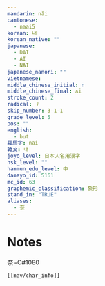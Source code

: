 ```yaml
---
mandarin: nǎi
cantonese:
  - naai5
korean: 내
korean_native: ""
japanese:
  - DAI
  - AI
  - NAI
japanese_nanori: ""
vietnamese:
middle_chinese_initial: n
middle_chinese_final: ʌi
stroke_count: 2
radical: 丿
skip_number: 3-1-1
grade_level: 5
pos: ""
english:
  - but
羅馬字: nai
韓文: 내
joyo_level: 日本人名用漢字
hsk_level: ""
hanmun_edu_level: 中
danayo_id: 5161
mc_id: 63
graphemic_classification: 象形
stand_in: "TRUE"
aliases:
  - 奈
---
```


# Notes
奈=C#1080
```meta-bind-embed
[[nav/char_info]]
```
